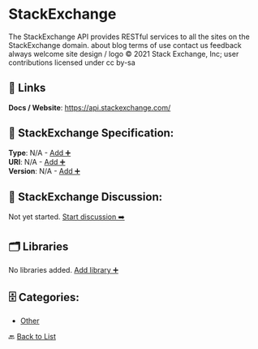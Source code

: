 # StackExchange

The StackExchange API provides RESTful services to all the sites on the StackExchange domain. about blog terms of use contact us feedback always welcome site design / logo © 2021 Stack Exchange, Inc; user contributions licensed under cc by-sa

##  🔗 Links
**Docs / Website**: https://api.stackexchange.com/

## 🧬 StackExchange Specification:
**Type**: N/A - [Add ➕](https://github.com/apis-list/apis-list/edit/main/apis/stackexchange/stackexchange.yaml)  
**URI**: N/A - [Add ➕](https://github.com/apis-list/apis-list/edit/main/apis/stackexchange/stackexchange.yaml)  
**Version**: N/A - [Add ➕](https://github.com/apis-list/apis-list/edit/main/apis/stackexchange/stackexchange.yaml)

## 💬 StackExchange Discussion:
Not yet started. [Start discussion ➡️](https://github.com/apis-list/apis-list/discussions/new)

## 🗂️ Libraries

No libraries added. [Add library ➕](https://github.com/apis-list/apis-list/edit/main/apis/stackexchange/stackexchange.yaml)    


## 🗄️ Categories:
- [Other](https://github.com/apis-list/apis-list#other-)

🔙  [Back to List](https://github.com/apis-list/apis-list)
